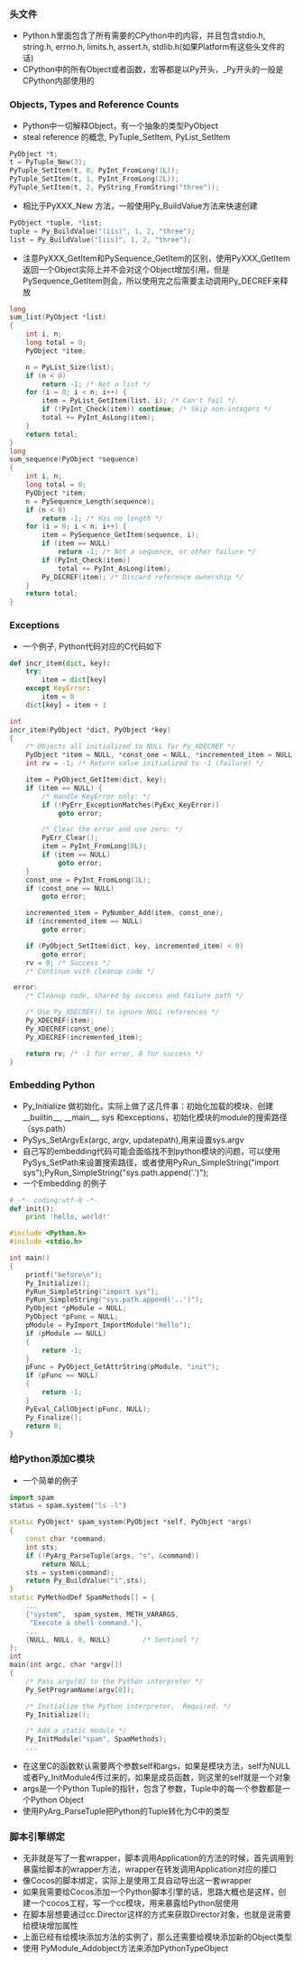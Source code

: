 ### 头文件
* Python.h里面包含了所有需要的CPython中的内容，并且包含stdio.h, string.h, errno.h, limits.h, assert.h, stdlib.h(如果Platform有这些头文件的话)
* CPython中的所有Object或者函数，宏等都是以Py开头，\_Py开头的一般是CPython内部使用的
### Objects, Types and Reference Counts
* Python中一切解释Object，有一个抽象的类型PyObject
* steal reference 的概念, PyTuple\_SetItem, PyList\_SetItem
``` c++
PyObject *t;
t = PyTuple_New(3);
PyTuple_SetItem(t, 0, PyInt_FromLong(1L));
PyTuple_SetItem(t, 1, PyInt_FromLong(2L));
PyTuple_SetItem(t, 2, PyString_FromString("three"));
```
* 相比于PyXXX_New 方法，一般使用Py\_BuildValue方法来快速创建
```C++
PyObject *tuple, *list;
tuple = Py_BuildValue("(iis)", 1, 2, "three");
list = Py_BuildValue("[iis]", 1, 2, "three");
```
* 注意PyXXX\_GetItem和PySequence\_GetItem的区别，使用PyXXX\_GetItem返回一个Object实际上并不会对这个Object增加引用，但是PySequence\_GetItem则会，所以使用完之后需要主动调用Py_DECREF来释放
```C++
long
sum_list(PyObject *list)
{
    int i, n;
    long total = 0;
    PyObject *item;

    n = PyList_Size(list);
    if (n < 0)
        return -1; /* Not a list */
    for (i = 0; i < n; i++) {
        item = PyList_GetItem(list, i); /* Can't fail */
        if (!PyInt_Check(item)) continue; /* Skip non-integers */
        total += PyInt_AsLong(item);
    }
    return total;
}
long
sum_sequence(PyObject *sequence)
{
    int i, n;
    long total = 0;
    PyObject *item;
    n = PySequence_Length(sequence);
    if (n < 0)
        return -1; /* Has no length */
    for (i = 0; i < n; i++) {
        item = PySequence_GetItem(sequence, i);
        if (item == NULL)
            return -1; /* Not a sequence, or other failure */
        if (PyInt_Check(item))
            total += PyInt_AsLong(item);
        Py_DECREF(item); /* Discard reference ownership */
    }
    return total;
}
```
### Exceptions
* 一个例子, Python代码对应的C代码如下
```Python
def incr_item(dict, key):
    try:
        item = dict[key]
    except KeyError:
        item = 0
    dict[key] = item + 1
```
```C++
int
incr_item(PyObject *dict, PyObject *key)
{
    /* Objects all initialized to NULL for Py_XDECREF */
    PyObject *item = NULL, *const_one = NULL, *incremented_item = NULL;
    int rv = -1; /* Return value initialized to -1 (failure) */

    item = PyObject_GetItem(dict, key);
    if (item == NULL) {
        /* Handle KeyError only: */
        if (!PyErr_ExceptionMatches(PyExc_KeyError))
            goto error;

        /* Clear the error and use zero: */
        PyErr_Clear();
        item = PyInt_FromLong(0L);
        if (item == NULL)
            goto error;
    }
    const_one = PyInt_FromLong(1L);
    if (const_one == NULL)
        goto error;

    incremented_item = PyNumber_Add(item, const_one);
    if (incremented_item == NULL)
        goto error;

    if (PyObject_SetItem(dict, key, incremented_item) < 0)
        goto error;
    rv = 0; /* Success */
    /* Continue with cleanup code */

 error:
    /* Cleanup code, shared by success and failure path */

    /* Use Py_XDECREF() to ignore NULL references */
    Py_XDECREF(item);
    Py_XDECREF(const_one);
    Py_XDECREF(incremented_item);

    return rv; /* -1 for error, 0 for success */
}
```
### Embedding Python
* Py\_Initialize 做初始化，实际上做了这几件事：初始化加载的模块、创建\_\_builtin\_\_, \_\_main\_\_, sys 和exceptions，初始化模块的module的搜索路径（sys.path）
* PySys\_SetArgvEx(argc, argv, updatepath),用来设置sys.argv
* 自己写的embedding代码可能会面临找不到python模块的问题，可以使用PySys\_SetPath来设置搜索路径，或者使用PyRun\_SimpleString("import sys");PyRun\_SimpleString("sys.path.append('.')");
* 一个Embedding 的例子
```Python
# -*- coding:utf-8 -*-
def init():
    print 'hello, world!'
```
```C++
#include <Python.h>
#include <stdio.h>

int main()
{
    printf("before\n");
    Py_Initialize();
    PyRun_SimpleString("import sys");
    PyRun_SimpleString("sys.path.append('..')");
    PyObject *pModule = NULL;
    PyObject *pFunc = NULL;
    pModule = PyImport_ImportModule("hello");
    if (pModule == NULL)
    {
        return -1;
    }
    pFunc = PyObject_GetAttrString(pModule, "init");
    if (pFunc == NULL)
    {
        return -1;
    }
    PyEval_CallObject(pFunc, NULL);
    Py_Finalize();
    return 0;
}
```
### 给Python添加C模块
* 一个简单的例子
```Python
import spam
status = spam.system("ls -l")
```
```C++
static PyObject* spam_system(PyObject *self, PyObject *args)
{
    const char *command;
    int sts;
    if (!PyArg_ParseTuple(args, "s", &command))
        return NULL;
    sts = system(command);
    return Py_BuildValue("i",sts);
}
static PyMethodDef SpamMethods[] = {
    ...
    {"system",  spam_system, METH_VARARGS,
     "Execute a shell command."},
    ...
    {NULL, NULL, 0, NULL}        /* Sentinel */
};
int
main(int argc, char *argv[])
{
    /* Pass argv[0] to the Python interpreter */
    Py_SetProgramName(argv[0]);

    /* Initialize the Python interpreter.  Required. */
    Py_Initialize();

    /* Add a static module */
    Py_InitModule("spam", SpamMethods);
    ...

```
* 在这里C的函数默认需要两个参数self和args，如果是模块方法，self为NULL或者Py_InitModule4传过来的，如果是成员函数，则这里的self就是一个对象
* args是一个Python Tuple的指针，包含了参数，Tuple中的每一个参数都是一个Python Object
* 使用PyArg_ParseTuple把Python的Tuple转化为C中的类型
### 脚本引擎绑定
* 无非就是写了一套wrapper，脚本调用Application的方法的时候，首先调用到暴露给脚本的wrapper方法，wrapper在转发调用Application对应的接口
* 像Cocos的脚本绑定，实际上是使用工具自动导出这一套wrapper
* 如果我需要给Cocos添加一个Python脚本引擎的话，思路大概也是这样，创建一个cocos工程，写一个cc模块，用来暴露给Python层使用
* 在脚本层想要通过cc.Director这样的方式来获取Director对象，也就是说需要给模块增加属性
* 上面已经有给模块添加方法的实例了，那么还需要给模块添加新的Object类型
* 使用 PyModule_Addobject方法来添加PythonTypeObject










